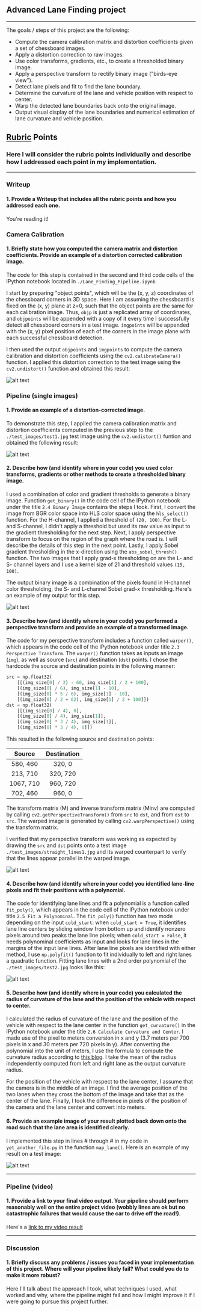 ## Advanced Lane Finding project
---


The goals / steps of this project are the following:

* Compute the camera calibration matrix and distortion coefficients given a set of chessboard images.
* Apply a distortion correction to raw images.
* Use color transforms, gradients, etc., to create a thresholded binary image.
* Apply a perspective transform to rectify binary image ("birds-eye view").
* Detect lane pixels and fit to find the lane boundary.
* Determine the curvature of the lane and vehicle position with respect to center.
* Warp the detected lane boundaries back onto the original image.
* Output visual display of the lane boundaries and numerical estimation of lane curvature and vehicle position.

[//]: # (Image References)

[image1]: ./output_images/camera_calibration.jpg "Undistorted"
[image2]: ./output_images/test1_undist.jpg "Road Transformed"
[image3]: ./output_images/test2_binary.jpg "Binary Example"
[image4]: ./output_images/straight_lines1_warped.jpg "Warp Example"
[image5]: ./output_images/test2_fit.jpg "Fit Visual"
[image6]: ./examples/example_output.jpg "Output"
[video1]: ./project_video.mp4 "Video"

## [Rubric](https://review.udacity.com/#!/rubrics/571/view) Points

### Here I will consider the rubric points individually and describe how I addressed each point in my implementation.  

---

### Writeup

#### 1. Provide a Writeup that includes all the rubric points and how you addressed each one.

You're reading it!

### Camera Calibration

#### 1. Briefly state how you computed the camera matrix and distortion coefficients. Provide an example of a distortion corrected calibration image.

The code for this step is contained in the second and third code cells of the IPython notebook located in `./Lane_Finding_Pipeline.ipynb`.

I start by preparing "object points", which will be the (x, y, z) coordinates of the chessboard corners in 3D space. Here I am assuming the chessboard is fixed on the (x, y) plane at z=0, such that the object points are the same for each calibration image.  Thus, `objp` is just a replicated array of coordinates, and `objpoints` will be appended with a copy of it every time I successfully detect all chessboard corners in a test image. `imgpoints` will be appended with the (x, y) pixel position of each of the corners in the image plane with each successful chessboard detection.  

I then used the output `objpoints` and `imgpoints` to compute the camera calibration and distortion coefficients using the `cv2.calibrateCamera()` function.  I applied this distortion correction to the test image using the `cv2.undistort()` function and obtained this result: 

![alt text][image1]

### Pipeline (single images)

#### 1. Provide an example of a distortion-corrected image.

To demonstrate this step, I applied the camera calibration matrix and distortion coefficients computed in the previous step to the `./test_images/test1.jpg` test image using the `cv2.undistort()` funtion and obtained the following result:

![alt text][image2]

#### 2. Describe how (and identify where in your code) you used color transforms, gradients or other methods to create a thresholded binary image.  

I used a combination of color and gradient thresholds to generate a binary image. Function `get_binary()` in the code cell of the IPython notebook under the title `2.4 Binary Image` contains the steps I took. First, I convert the image from BGR color space into HLS color space using the `hls_select()` function. For the H-channel, I applied a threshold of `(20, 100)`. For the L- and S-channel, I didn't apply a threshold but used its raw value as input to the gradient thresholding for the next step. Next, I apply perspective transform to focus on the region of the graph where the road is. I will describe the details of this step in the next point. Lastly, I apply Sobel gradient thresholding in the x-direction using the `abs_sobel_thresh()` function. The two images that I apply grad-x thresholding on are the L- and S- channel layers and I use a kernel size of 21 and threshold values `(15, 100)`. 

The output binary image is a combination of the pixels found in H-channel color thresholding, the S- and L-channel Sobel grad-x thresholding. Here's an example of my output for this step.

![alt text][image3]

#### 3. Describe how (and identify where in your code) you performed a perspective transform and provide an example of a transformed image.

The code for my perspective transform includes a function called `warper()`, which appears in the code cell of the IPython notebook under title `2.3 Perspective Transform`.  The `warper()` function takes as inputs an image (`img`), as well as source (`src`) and destination (`dst`) points.  I chose the hardcode the source and destination points in the following manner:

```python
src = np.float32(
    [[(img_size[0] / 2) - 60, img_size[1] / 2 + 100],
    [(img_size[0] / 6), img_size[1] - 10],
    [(img_size[0] * 5 / 6), img_size[1] - 10],
    [(img_size[0] / 2 + 62), img_size[1] / 2 + 100]])
dst = np.float32(
    [[(img_size[0] / 4), 0],
    [(img_size[0] / 4), img_size[1]],
    [(img_size[0] * 3 / 4), img_size[1]],
    [(img_size[0] * 3 / 4), 0]])
```

This resulted in the following source and destination points:

| Source        | Destination   | 
|:-------------:|:-------------:| 
| 580, 460      | 320, 0        | 
| 213, 710      | 320, 720      |
| 1067, 710     | 960, 720      |
| 702, 460      | 960, 0        |

The transform matrix (M) and inverse transform matrix (Minv) are computed by calling `cv2.getPerspectiveTransform()` from `src` to `dst`, and from `dst` to `src`. The warped image is generated by calling `cv2.warpPerspective()` using the transform matrix.

I verified that my perspective transform was working as expected by drawing the `src` and `dst` points onto a test image `./test_images/straight_lines1.jpg` and its warped counterpart to verify that the lines appear parallel in the warped image.

![alt text][image4]

#### 4. Describe how (and identify where in your code) you identified lane-line pixels and fit their positions with a polynomial.

The code for identifying lane lines and fit a polynomial is a function called `fit_poly()`, which appears in the code cell of the IPython notebook under title `2.5 Fit a Polynominal`.  The `fit_poly()` function has two mode depending on the input `cold_start`: when `cold_start = True`, it identifies lane line centers by sliding window from bottom up and identify nonzero pixels around two peaks the lane line pixels; when `cold_start = False`, it needs polynominal coefficients as input and looks for lane lines in the margins of the input lane lines. After lane line pixels are identified with either method, I use `np.polyfit()` function to fit individually to left and right lanes a quadratic function.
Fitting lane lines with a 2nd order polynomial of the `./test_images/test2.jpg` looks like this:

![alt text][image5]

#### 5. Describe how (and identify where in your code) you calculated the radius of curvature of the lane and the position of the vehicle with respect to center.

I calculated the radius of curvature of the lane and the position of the vehicle with respect to the lane center in the function `get_curvature()` in the IPython notebook under the title `2.6 Calculate Curvature and Center`. I made use of the pixel to meters conversion in x and y (3.7 meters per 700 pixels in x and 30 meters per 720 pixels in y). After converting the polynomial into the unit of meters, I use the formula to compute the curvature radius according to [this blog](https://www.intmath.com/applications-differentiation/8-radius-curvature.php). I take the mean of the radius independently computed from left and right lane as the output curvature radius.

For the position of the vehicle with respect to the lane center, I assume that the camera is in the middle of an image. I find the average position of the two lanes when they cross the bottom of the image and take that as the center of the lane. Finally, I took the difference in pixels of the position of the camera and the lane center and convert into meters.

#### 6. Provide an example image of your result plotted back down onto the road such that the lane area is identified clearly.

I implemented this step in lines # through # in my code in `yet_another_file.py` in the function `map_lane()`.  Here is an example of my result on a test image:

![alt text][image6]

---

### Pipeline (video)

#### 1. Provide a link to your final video output.  Your pipeline should perform reasonably well on the entire project video (wobbly lines are ok but no catastrophic failures that would cause the car to drive off the road!).

Here's a [link to my video result](./project_video.mp4)

---

### Discussion

#### 1. Briefly discuss any problems / issues you faced in your implementation of this project.  Where will your pipeline likely fail?  What could you do to make it more robust?

Here I'll talk about the approach I took, what techniques I used, what worked and why, where the pipeline might fail and how I might improve it if I were going to pursue this project further.  
